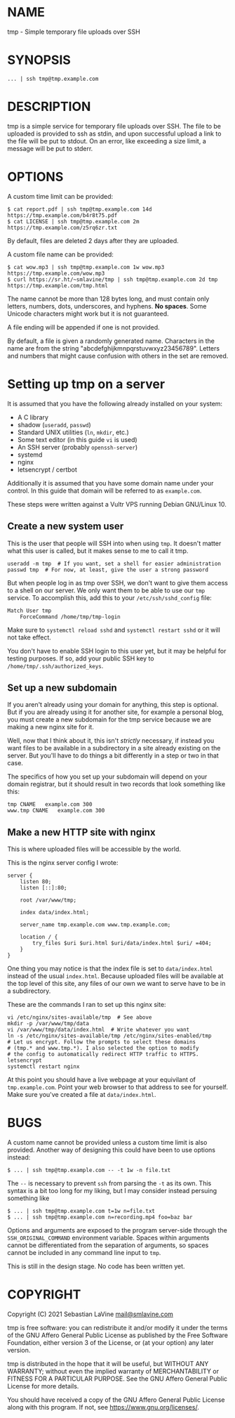 # NAME

tmp - Simple temporary file uploads over SSH

# SYNOPSIS

	... | ssh tmp@tmp.example.com

# DESCRIPTION

tmp is a simple service for temporary file uploads over SSH. The file to
be uploaded is provided to ssh as stdin, and upon successful upload a
link to the file will be put to stdout. On an error, like exceeding a
size limit, a message will be put to stderr.

# OPTIONS

A custom time limit can be provided:

	$ cat report.pdf | ssh tmp@tmp.example.com 14d
	https://tmp.example.com/b4r8t75.pdf
	$ cat LICENSE | ssh tmp@tmp.example.com 2m
	https://tmp.example.com/z5rq6zr.txt

By default, files are deleted 2 days after they are uploaded.

A custom file name can be provided:

	$ cat wow.mp3 | ssh tmp@tmp.example.com 1w wow.mp3
	https://tmp.example.com/wow.mp3
	$ curl https://sr.ht/~smlavine/tmp | ssh tmp@tmp.example.com 2d tmp
	https://tmp.example.com/tmp.html

The name cannot be more than 128 bytes long, and must contain only
letters, numbers, dots, underscores, and hyphens. **No spaces**. Some
Unicode characters might work but it is not guaranteed.

A file ending will be appended if one is not provided.

By default, a file is given a randomly generated name. Characters in the
name are from the string "abcdefghijkmnpqrstuvwxyz23456789". Letters and
numbers that might cause confusion with others in the set are removed.

# Setting up tmp on a server

It is assumed that you have the following already installed on your system:

- A C library
- shadow (```useradd```, ```passwd```)
- Standard UNIX utilities (```ln```, ```mkdir```, etc.)
- Some text editor (in this guide ```vi``` is used)
- An SSH server (probably ```openssh-server```)
- systemd
- nginx
- letsencrypt / certbot

Additionally it is assumed that you have some domain name under your
control. In this guide that domain will be referred to as ```example.com```.

These steps were written against a Vultr VPS running Debian GNU/Linux 10.

## Create a new system user

This is the user that people will SSH into when using ```tmp```. It
doesn't matter what this user is called, but it makes sense to me to
call it tmp.

	useradd -m tmp  # If you want, set a shell for easier administration
	passwd tmp  # For now, at least, give the user a strong password

But when people log in as tmp over SSH, we don't want to give them
access to a shell on our server. We only want them to be able to use our
```tmp``` service. To accomplish this, add this to your
```/etc/ssh/sshd_config``` file:

	Match User tmp
		ForceCommand /home/tmp/tmp-login

Make sure to ```systemctl reload sshd``` and ```systemctl restart
sshd``` or it will not take effect.

You don't have to enable SSH login to this user yet, but it may be
helpful for testing purposes. If so, add your public SSH key to
```/home/tmp/.ssh/authorized_keys```.

## Set up a new subdomain

If you aren't already using your domain for anything, this step is
optional. But if you are already using it for another site, for example
a personal blog, you must create a new subdomain for the tmp service
because we are making a new nginx site for it.

Well, now that I think about it, this isn't _strictly_ necessary, if
instead you want files to be available in a subdirectory in a site
already existing on the server. But you'll have to do things a bit
differently in a step or two in that case.

The specifics of how you set up your subdomain will depend on your
domain registrar, but it should result in two records that look
something like this:

	tmp	CNAME	example.com	300
	www.tmp	CNAME	example.com	300

## Make a new HTTP site with nginx

This is where uploaded files will be accessible by the world.

This is the nginx server config I wrote:

	server {
		listen 80;
		listen [::]:80;

		root /var/www/tmp;

		index data/index.html;

		server_name tmp.example.com www.tmp.example.com;

		location / {
			try_files $uri $uri.html $uri/data/index.html $uri/ =404;
		}
	}

One thing you may notice is that the index file is set to
```data/index.html``` instead of the usual ```index.html```. Because
uploaded files will be available at the top level of this site, any
files of our own we want to serve have to be in a subdirectory.

These are the commands I ran to set up this nginx site:

	vi /etc/nginx/sites-available/tmp  # See above
	mkdir -p /var/www/tmp/data
	vi /var/www/tmp/data/index.html  # Write whatever you want
	ln -s /etc/nginx/sites-available/tmp /etc/nginx/sites-enabled/tmp
	# Let us encrypt. Follow the prompts to select these domains
	# (tmp.* and www.tmp.*). I also selected the option to modify
	# the config to automatically redirect HTTP traffic to HTTPS.
	letsencrypt
	systemctl restart nginx

At this point you should have a live webpage at your equivilant of
```tmp.example.com```. Point your web browser to that address to see for
yourself. Make sure you've created a file at ```data/index.html```.

# BUGS

A custom name cannot be provided unless a custom time limit is also
provided. Another way of designing this could have been to use options
instead:

	$ ... | ssh tmp@tmp.example.com -- -t 1w -n file.txt

The ```--``` is necessary to prevent ```ssh``` from parsing the ```-t```
as its own. This syntax is a bit too long for my liking, but I may
consider instead persuing something like

	$ ... | ssh tmp@tmp.example.com t=1w n=file.txt
	$ ... | ssh tmp@tmp.example.com n=recording.mp4 foo=baz bar

Options and arguments are exposed to the program server-side through the
```SSH_ORIGINAL_COMMAND``` environment variable. Spaces within arguments
cannot be differentiated from the separation of arguments, so spaces
cannot be included in any command line input to ```tmp```.

This is still in the design stage. No code has been written yet.

# COPYRIGHT

Copyright (C) 2021 Sebastian LaVine <mail@smlavine.com>

tmp is free software: you can redistribute it and/or modify it under
the terms of the GNU Affero General Public License as published by
the Free Software Foundation, either version 3 of the License, or
(at your option) any later version.

tmp is distributed in the hope that it will be useful,
but WITHOUT ANY WARRANTY; without even the implied warranty of
MERCHANTABILITY or FITNESS FOR A PARTICULAR PURPOSE.  See the
GNU Affero General Public License for more details.

You should have received a copy of the GNU Affero General Public License
along with this program.  If not, see <https://www.gnu.org/licenses/>.

